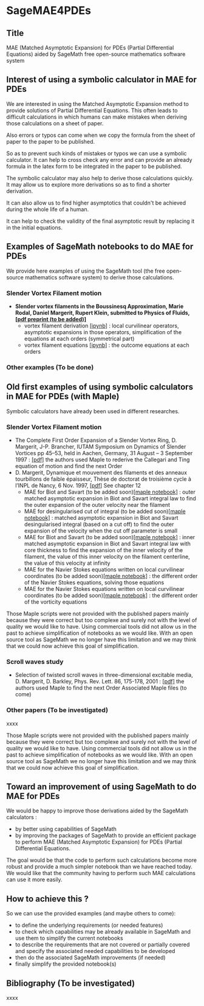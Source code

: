 # SageMAE4PDEs

## Title
MAE (Matched Asymptotic Expansion) for PDEs (Partial Differential Equations) aided by SageMath free open-source mathematics software system

## Interest of using a symbolic calculator in MAE for PDEs
We are interested in using the Matched Asymptotic Expansion method to provide solutions of Partial Differential Equations. This often leads to difficult calculations in which humans can make mistakes when deriving those calculations on a sheet of paper.

Also errors or typos can come when we copy the formula from the sheet of paper to the paper to be published.

So as to prevent such kinds of mistakes or typos we can use a symbolic calculator. It can help to cross check any error and can provide an already formula in the latex form to be integrated in the paper to be published.

The symbolic calculator may also help to derive those calculations quickly. It may allow us to explore more derivations so as to find a shorter derivation.

It can also allow us to find higher asymptotics that couldn't be achieved during the whole life of a human.

It can help to check the validity of the final asymptotic result by replacing it in the initial equations.

## Examples of SageMath notebooks to do MAE for PDEs
We provide here examples of using the SageMath tool (the free open-source mathematics software system) to derive those calculations.
### Slender Vortex Filament motion
- **Slender vortex filaments in the Boussinesq Approximation, Marie Rodal, Daniel Margerit, Rupert Klein, submitted to Physics of Fluids, [[pdf preprint (to be added)]](slender_vf_in_BA)**
	- vortex filament derivation [[ipynb]](https://github.com/danielmargerit/SageMAE4PDEs/blob/main/Notebooks/vortex_dynamics/vortex_nb_CT.ipynb) : 
		  local curvilinear operators, asymptotic expansions in those operators, simplification of the equations at each orders (symmetrical part)
	- vortex filament equations [[ipynb]](https://github.com/danielmargerit/SageMAE4PDEs/blob/main/Notebooks/vortex_dynamics/vortex_nb_CT-Summary.ipynb) : the outcome equations at each orders


### Other examples (To be done)

## Old first examples of using symbolic calculators in MAE for PDEs (with Maple)
Symbolic calculators have already been used in different researches.

### Slender Vortex Filament motion
- The Complete First Order Expansion of a Slender Vortex Ring, D. Margerit, J-P. Brancher, IUTAM Symposium on Dynamics of Slender Vortices pp 45–53, held in Aachen, Germany, 31 August – 3 September 1997 : [[pdf]](https://danielmargerit.github.io/docs/papers/iutam_slender_vortex_dm.pdf)
the authors used Maple to rederive the Callegari and Ting equation of motion and find the next Order
- D. Margerit, Dynamique et mouvement des filaments et des anneaux tourbillons de faible épaisseur, Thèse de doctorat de troisième cycle à l’INPL de Nancy, 6 Nov. 1997, [[pdf]](https://danielmargerit.github.io/docs/papers/PhDThesis_D.Margerit_1997INPL132N.pdf)
See chapter 12
	- MAE for Biot and Savart (to be added soon)[[maple notebook]](Biot1) : outer matched asymptotic expansion in Biot and Savart integral law to find the outer expansion of the outer velocity near the filament
	- MAE for desingularised cut of integral (to be added soon)[[maple notebook]](Cut) : matched asymptotic expansion in Biot and Savart desingularised integral (based on a cut off) to find the outer expansion of the velocity when the cut off parameter is small 
	- MAE for Biot and Savart (to be added soon)[[maple notebook]](Biot2) : inner matched asymptotic expansion in Biot and Savart integral law with core thickness to find the expansion of the inner velocity of the filament, the value of this inner velocity on the filament centerline, the value of this velocity at infinity
	- MAE for the Navier Stokes equations written on local curvilinear coordinates (to be added soon)[[maple notebook]](Curviligne) : the different order of the Navier Stokes equations, solving those equations
	- MAE for the Navier Stokes equations written on local curvilinear coordinates (to be added soon)[[maple notebook]](Vorticity) : the different order of the vorticity equations

Those Maple scripts were not provided with the published papers mainly because they were correct but too complexe and surely not with the level of quality we would like to have.
Using commercial tools did not allow us in the past to achieve simplification of notebooks as we would like. With an open source tool as SageMath we no longer have this limitation and we may think that we could now achieve this goal of simplification.


### Scroll waves study
- Selection of twisted scroll waves in three-dimensional excitable media, D. Margerit, D. Barkley, Phys. Rev. Lett. 86, 175-178, 2001 : [[pdf]](https://danielmargerit.github.io/docs/papers/prl.pdf)
the authors used Maple to find the next Order
Associated Maple files (to come)

### Other papers (To be investigated)
xxxx

Those  Maple scripts were not provided with the published papers mainly because they were correct but too complexe and surely not with the level of quality we would like to have.
Using commercial tools did not allow us in the past to achieve simplification of notebooks as we would like. With an open source tool as SageMath we no longer have this limitation and we may think that we could now achieve this goal of simplification.


## Toward an improvement of using SageMath to do MAE for PDEs

We would be happy to improve those derivations aided by the SageMath calculators :
- by better using capabilities of SageMath
- by improving the packages of SageMath to provide an efficient package to perform MAE (Matched Asymptotic Expansion) for PDEs (Partial Differential Equations.

The goal would be that the code to perform such calculations become more robust and provide a much simpler notebook than we have reached today. 
We would like that the community having to perform such MAE calculations can use it more easily.

## How to achieve this ?
So we can use the provided examples (and maybe others to come):
- to define the underlying requirements (or needed features)
- to check which capabilities may be already available in SageMath and use them to simplify the current notebooks
- to describe the requirements that are not covered or partially covered and specify the associated needed capabilities to be developed
- then do the associated SageMath improvements (if needed)
- finally simplify the provided notebook(s)

## Bibliography (To be investigated)
xxxx